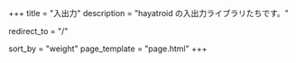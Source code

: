 +++
title = "入出力"
description = "hayatroid の入出力ライブラリたちです。"

redirect_to = "/"

sort_by = "weight"
page_template = "page.html"
+++